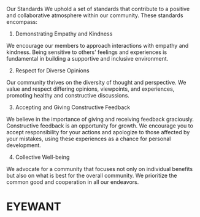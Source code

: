 Our Standards
We uphold a set of standards that contribute to a positive and collaborative atmosphere within our community. These standards encompass:

1. Demonstrating Empathy and Kindness

We encourage our members to approach interactions with empathy and kindness. Being sensitive to others' feelings and experiences is fundamental in building a supportive and inclusive environment.

2. Respect for Diverse Opinions

Our community thrives on the diversity of thought and perspective. We value and respect differing opinions, viewpoints, and experiences, promoting healthy and constructive discussions.

3. Accepting and Giving Constructive Feedback

We believe in the importance of giving and receiving feedback graciously. Constructive feedback is an opportunity for growth. We encourage you to accept responsibility for your actions and apologize to those affected by your mistakes, using these experiences as a chance for personal development.

4. Collective Well-being

We advocate for a community that focuses not only on individual benefits but also on what is best for the overall community. We prioritize the common good and cooperation in all our endeavors.
# EYEWANT
